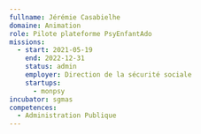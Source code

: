 ```yaml
---
fullname: Jérémie Casabielhe
domaine: Animation
role: Pilote plateforme PsyEnfantAdo
missions:
  - start: 2021-05-19
    end: 2022-12-31
    status: admin
    employer: Direction de la sécurité sociale
    startups:
      - monpsy
incubator: sgmas
competences:
  - Administration Publique
---
```

